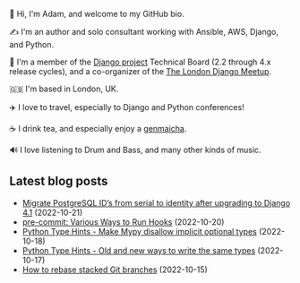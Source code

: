 <p>👋 Hi, I'm Adam, and welcome to my GitHub bio.<p>✍️ I'm an author and solo consultant working with Ansible, AWS, Django, and Python.<p>🦄 I'm a member of the <a class="reference external" href="https://www.djangoproject.com/foundation/teams/">Django project</a> Technical Board (2.2 through 4.x release cycles), and a co-organizer of the <a class="reference external" href="https://www.djangolondon.com/">The London Django Meetup</a>.<p>🇬🇧 I'm based in London, UK.<p>✈️ I love to travel, especially to Django and Python conferences!<p>☕️ I drink tea, and especially enjoy a <a class="reference external" href="https://en.wikipedia.org/wiki/Genmaicha">genmaicha</a>.<p>🔊 I love listening to Drum and Bass, and many other kinds of music.</p></p></p></p></p></p></p>

## Latest blog posts

* [Migrate PostgreSQL ID’s from serial to identity after upgrading to Django 4.1](https://adamj.eu/tech/2022/10/21/migrate-postgresql-ids-serial-identity-django-4.1/) (2022-10-21)
* [pre-commit: Various Ways to Run Hooks](https://adamj.eu/tech/2022/10/20/pre-commit-various-ways-to-run-hooks/) (2022-10-20)
* [Python Type Hints - Make Mypy disallow implicit optional types](https://adamj.eu/tech/2022/10/18/python-type-hints-implicit-optional-types/) (2022-10-18)
* [Python Type Hints - Old and new ways to write the same types](https://adamj.eu/tech/2022/10/17/python-type-hints-old-and-new-syntaxes/) (2022-10-17)
* [How to rebase stacked Git branches](https://adamj.eu/tech/2022/10/15/how-to-rebase-stacked-git-branches/) (2022-10-15)